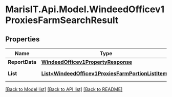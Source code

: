 
# MarisIT.Api.Model.WindeedOfficev1ProxiesFarmSearchResult

## Properties

Name | Type | Description | Notes
------------ | ------------- | ------------- | -------------
**ReportData** | [**WindeedOfficev1PropertyResponse**](WindeedOfficev1PropertyResponse.md) |  | [optional] 
**List** | [**List&lt;WindeedOfficev1ProxiesFarmPortionListItem&gt;**](WindeedOfficev1ProxiesFarmPortionListItem.md) |  | [optional] [readonly] 

[[Back to Model list]](../README.md#documentation-for-models)
[[Back to API list]](../README.md#documentation-for-api-endpoints)
[[Back to README]](../README.md)

